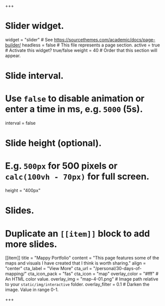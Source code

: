 +++
# Slider widget.
widget = "slider"  # See https://sourcethemes.com/academic/docs/page-builder/
headless = false  # This file represents a page section.
active = true  # Activate this widget? true/false
weight = 40  # Order that this section will appear.

# Slide interval.
# Use `false` to disable animation or enter a time in ms, e.g. `5000` (5s).
interval = false

# Slide height (optional).
# E.g. `500px` for 500 pixels or `calc(100vh - 70px)` for full screen.
height = "400px"

# Slides.
# Duplicate an `[[item]]` block to add more slides.

[[item]]
  title = "Mappy Portfolio"
  content = "This page features some of the maps and visuals I have created that I think is worth sharing."
  align = "center"
  cta_label = "View More"
  cta_url = "/personal/30-days-of-mapping/"
  cta_icon_pack = "fas"
  cta_icon = "map"
  overlay_color = "#fff"  # An HTML color value.
  overlay_img = "map-4-01.png"  # Image path relative to your `static/img/interactive` folder.
  overlay_filter = 0.1  # Darken the image. Value in range 0-1.

<style>
  a.carousel-control-prev, a.carousel-control-next {
    visibility: hidden;
  }
</style>
+++
